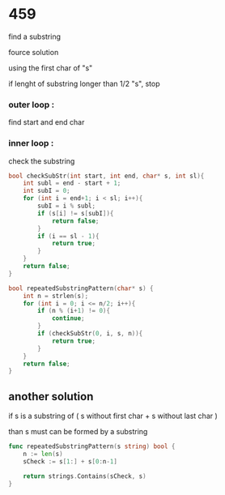 # 459

find a substring

fource solution

using the first char of "s"

if lenght of substring longer than 1/2 "s", stop

### outer loop :
 find start and end char
### inner loop :
 check the substring 

```c
bool checkSubStr(int start, int end, char* s, int sl){
    int subl = end - start + 1;
    int subI = 0;
    for (int i = end+1; i < sl; i++){
        subI = i % subl;
        if (s[i] != s[subI]){
            return false;
        }
        if (i == sl - 1){
            return true;
        }
    }
    return false;
}

bool repeatedSubstringPattern(char* s) {
    int n = strlen(s);
    for (int i = 0; i <= n/2; i++){
        if (n % (i+1) != 0){
            continue;
        }
        if (checkSubStr(0, i, s, n)){
            return true;
        }
    }
    return false;
}
```

## another solution
if s is a substring of ( s without first char + s without last char )

than s must can be formed by a substring

```go
func repeatedSubstringPattern(s string) bool {
    n := len(s)
    sCheck := s[1:] + s[0:n-1]

    return strings.Contains(sCheck, s)
}
```
